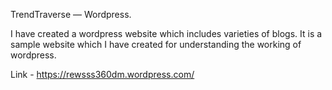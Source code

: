 TrendTraverse — Wordpress.

I have created a wordpress website which includes varieties of blogs. It is a sample website which I have created for understanding the working of wordpress.

Link - https://rewsss360dm.wordpress.com/

